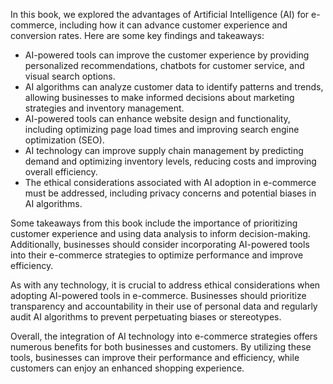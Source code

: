 
In this book, we explored the advantages of Artificial Intelligence (AI) for e-commerce, including how it can advance customer experience and conversion rates. Here are some key findings and takeaways:

* AI-powered tools can improve the customer experience by providing personalized recommendations, chatbots for customer service, and visual search options.
* AI algorithms can analyze customer data to identify patterns and trends, allowing businesses to make informed decisions about marketing strategies and inventory management.
* AI-powered tools can enhance website design and functionality, including optimizing page load times and improving search engine optimization (SEO).
* AI technology can improve supply chain management by predicting demand and optimizing inventory levels, reducing costs and improving overall efficiency.
* The ethical considerations associated with AI adoption in e-commerce must be addressed, including privacy concerns and potential biases in AI algorithms.

Some takeaways from this book include the importance of prioritizing customer experience and using data analysis to inform decision-making. Additionally, businesses should consider incorporating AI-powered tools into their e-commerce strategies to optimize performance and improve efficiency.

As with any technology, it is crucial to address ethical considerations when adopting AI-powered tools in e-commerce. Businesses should prioritize transparency and accountability in their use of personal data and regularly audit AI algorithms to prevent perpetuating biases or stereotypes.

Overall, the integration of AI technology into e-commerce strategies offers numerous benefits for both businesses and customers. By utilizing these tools, businesses can improve their performance and efficiency, while customers can enjoy an enhanced shopping experience.
